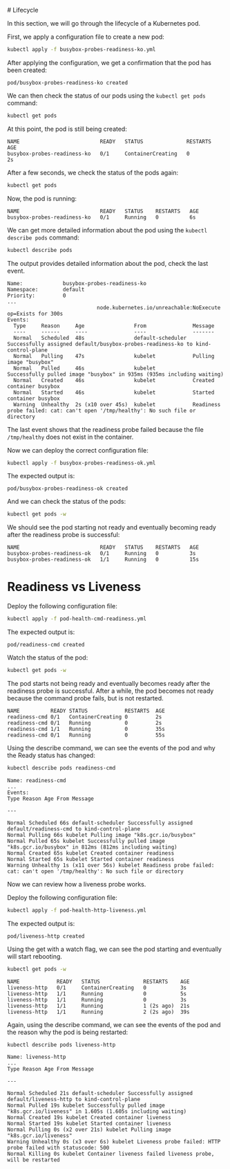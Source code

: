 # Lifecycle

In this section, we will go through the lifecycle of a Kubernetes pod.

First, we apply a configuration file to create a new pod:

```sh
kubectl apply -f busybox-probes-readiness-ko.yml
```

After applying the configuration, we get a confirmation that the pod has been created:

```
pod/busybox-probes-readiness-ko created
```

We can then check the status of our pods using the `kubectl get pods` command:

```sh
kubectl get pods
```

At this point, the pod is still being created:

```
NAME                          READY   STATUS              RESTARTS   AGE
busybox-probes-readiness-ko   0/1     ContainerCreating   0          2s
```

After a few seconds, we check the status of the pods again:

```sh
kubectl get pods
```

Now, the pod is running:

```
NAME                          READY   STATUS    RESTARTS   AGE
busybox-probes-readiness-ko   0/1     Running   0          6s
```

We can get more detailed information about the pod using the `kubectl describe pods` command:

```sh
kubectl describe pods
```

The output provides detailed information about the pod, check the last event.

```
Name:             busybox-probes-readiness-ko
Namespace:        default
Priority:         0
...
                             node.kubernetes.io/unreachable:NoExecute op=Exists for 300s
Events:
  Type     Reason     Age                From               Message
  ----     ------     ----               ----               -------
  Normal   Scheduled  48s                default-scheduler  Successfully assigned default/busybox-probes-readiness-ko to kind-control-plane
  Normal   Pulling    47s                kubelet            Pulling image "busybox"
  Normal   Pulled     46s                kubelet            Successfully pulled image "busybox" in 935ms (935ms including waiting)
  Normal   Created    46s                kubelet            Created container busybox
  Normal   Started    46s                kubelet            Started container busybox
  Warning  Unhealthy  2s (x10 over 45s)  kubelet            Readiness probe failed: cat: can't open '/tmp/healthy': No such file or directory
```

The last event shows that the readiness probe failed because the file `/tmp/healthy` does not exist in the container.

Now we can deploy the correct configuration file:

```sh
kubectl apply -f busybox-probes-readiness-ok.yml
```

The expected output is:

```
pod/busybox-probes-readiness-ok created
```

And we can check the status of the pods:

```sh
kubectl get pods -w
```

We should see the pod starting not ready and eventually becoming ready after
the readiness probe is successful:

```
NAME                          READY   STATUS    RESTARTS   AGE
busybox-probes-readiness-ok   0/1     Running   0          3s
busybox-probes-readiness-ok   1/1     Running   0          15s
```

# Readiness vs Liveness

Deploy the following configuration file:

```sh
kubectl apply -f pod-health-cmd-readiness.yml
```

The expected output is:

```
pod/readiness-cmd created
```

Watch the status of the pod:

```sh
kubectl get pods -w
```

The pod starts not being ready and eventually becomes ready after the
readiness probe is successful. After a while, the pod becomes not ready
because the command probe fails, but is not restarted.

```
NAME          READY STATUS            RESTARTS  AGE
readiness-cmd 0/1   ContainerCreating 0         2s
readiness-cmd 0/1   Running           0         2s
readiness-cmd 1/1   Running           0         35s
readiness-cmd 0/1   Running           0         55s
```

Using the describe command, we can see the events of the pod and
why the Ready status has changed:

```sh
kubectl describe pods readiness-cmd
```

```
Name: readiness-cmd
...
Events:
Type Reason Age From Message

---

Normal Scheduled 66s default-scheduler Successfully assigned default/readiness-cmd to kind-control-plane
Normal Pulling 66s kubelet Pulling image "k8s.gcr.io/busybox"
Normal Pulled 65s kubelet Successfully pulled image "k8s.gcr.io/busybox" in 812ms (812ms including waiting)
Normal Created 65s kubelet Created container readiness
Normal Started 65s kubelet Started container readiness
Warning Unhealthy 1s (x11 over 56s) kubelet Readiness probe failed: cat: can't open '/tmp/healthy': No such file or directory

```

Now we can review how a liveness probe works.

Deploy the following configuration file:

```sh
kubectl apply -f pod-health-http-liveness.yml
```

The expected output is:

```
pod/liveness-http created
```

Using the get with a watch flag, we can see the pod starting and
eventually will start rebooting.

```sh
kubectl get pods -w
```

```
NAME            READY   STATUS              RESTARTS    AGE
liveness-http   0/1     ContainerCreating   0           3s
liveness-http   1/1     Running             0           5s
liveness-http   1/1     Running             0           3s
liveness-http   1/1     Running             1 (2s ago)  21s
liveness-http   1/1     Running             2 (2s ago)  39s
```

Again, using the describe command, we can see the events of the pod and
the reason why the pod is being restarted:

```sh
kubectl describe pods liveness-http
```

```
Name: liveness-http
...
Type Reason Age From Message

---

Normal Scheduled 21s default-scheduler Successfully assigned default/liveness-http to kind-control-plane
Normal Pulled 19s kubelet Successfully pulled image "k8s.gcr.io/liveness" in 1.605s (1.605s including waiting)
Normal Created 19s kubelet Created container liveness
Normal Started 19s kubelet Started container liveness
Normal Pulling 0s (x2 over 21s) kubelet Pulling image "k8s.gcr.io/liveness"
Warning Unhealthy 0s (x3 over 6s) kubelet Liveness probe failed: HTTP probe failed with statuscode: 500
Normal Killing 0s kubelet Container liveness failed liveness probe, will be restarted
```

```

```
